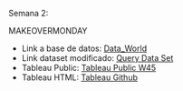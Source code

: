 Semana 2: 

MAKEOVERMONDAY

* Link a base de datos: [Data_World](https://download.data.world/s/amkf7cy2sua4ptlt4svam33ywnt4h7)
* Link dataset modificado: [Query Data Set](https://download.data.world/s/z5bofpu3osa6ipy6hzb2hmda56iusr)
* Tableau Public: [Tableau Public W45](https://public.tableau.com/app/profile/laura1716/viz/Semana2_16680960800440/LineChart?publish=yes)
* Tableau HTML: [Tableau Github](https://laurita911.github.io/infovis/S2/tableauhtml.html)
